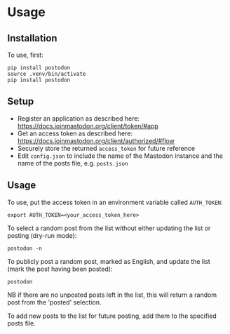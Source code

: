 Usage
=====

Installation
------------

To use, first:

    pip install postodon
    source .venv/bin/activate
    pip install postodon

Setup
-----

 - Register an application as described here: https://docs.joinmastodon.org/client/token/#app
 - Get an access token as described here: https://docs.joinmastodon.org/client/authorized/#flow
 - Securely store the returned `access_token` for future reference
 - Edit `config.json` to include the name of the Mastodon instance and the name of the posts file, e.g. `posts.json`

Usage
-----

To use, put the access token in an environment variable called `AUTH_TOKEN`:

    export AUTH_TOKEN=<your_access_token_here>

To select a random post from the list without either updating the list or posting (dry-run mode):

    postodon -n

To publicly post a random post, marked as English, and update the list (mark the post having been posted):

    postodon

NB if there are no unposted posts left in the list, this will return a random post from the 'posted' selection.

To add new posts to the list for future posting, add them to the specified posts file.
